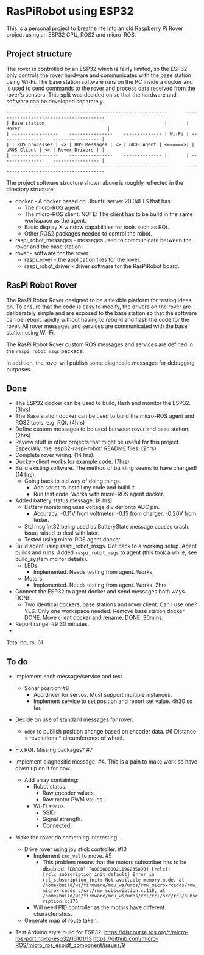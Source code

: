# RasPiRobot using ESP32

This is a personal project to breathe life into an old Raspberry Pi Rover project using an ESP32 CPU, ROS2 and micro-ROS.

## Project structure

The rover is controlled by an ESP32 which is fairly limited, so the ESP32 only controls the rover hardware and communicates with the base station using Wi-Fi.  The base station software runs on the PC inside a docker and is used to send commands to the rover and process data received from the rover's sensors.  This split was decided on so that the hardware and software can be developed separately.

```text
-----------------------------------------------------------       ----------------------------------------
| Base station                                            |       | Rover                                |
| -----------------    ----------------    -------------- | Wi-Fi | ---------------    ----------------- |
| | ROS processes | <> | ROS Messages | <> | uROS Agent | <======>| | uROS Client | <> | Rover Drivers | |
| -----------------    ----------------    -------------- |       | ---------------    ----------------- |
-----------------------------------------------------------       ----------------------------------------
```

The project software structure shown above is roughly reflected in the directory structure:

* docker - A docker based on Ubuntu server 20.04LTS that has:
  * The micro-ROS agent.
  * The micro-ROS client. NOTE: The client has to be build in the same workspace as the agent.
  * Basic display X window capabilities for tools such as RQt.
  * Other ROS2 packages needed to control the robot.
* raspi_robot_messages - messages used to communicate between the rover and the base station.
* rover - software for the rover.
  * raspi_rover - the application files for the rover.
  * raspi_robot_driver - driver software for the RasPiRobot board.

## RasPi Robot Rover

The RasPi Robot Rover designed to be a flexible platform for testing ideas on.  To ensure that the code is easy to modify, the drivers on the rover are deliberately simple and are exposed to the base station so that the software can be rebuilt rapidly without having to rebuild and flash the code for the rover.  All rover messages and services are communicated with the base station using Wi-Fi.

The RasPi Robot Rover custom ROS messages and services are defined in the `raspi_robot_msgs` package.

In addition, the rover will publish some diagnostic messages for debugging purposes.

## Done

* The ESP32 docker can be used to build, flash and monitor the ESP32. (3hrs)
* The Base station docker can be used to build the micro-ROS agent and ROS2 tools, e.g. RQt. (4hrs)
* Define custom messages to be used between rover and base station. (2hrs)
* Review stuff in other projects that might be useful for this project.  Especially, the 'esp32-raspi-robot' README files. (2hrs)
* Complete rover wiring. (14 hrs).
* Docker-client works for example code. (7hrs)
* Build existing software.  The method of building seems to have changed! (14 hrs).
  * Going back to old way of doing things.
    * Add script to install my code and build it.
    * Run test code.  Works with micro-ROS agent docker.
* Added battery status message. (8 hrs)
  * Battery monitoring uses voltage divider onto ADC pin.
    * Accuracy: -0.11V from voltmeter, -0.15 from charger, -0.20V from tester.
  * Std msg Int32 being used as BatteryState message causes crash.  Issue raised to deal with later.
  * Tested using micro-ROS agent docker.
* Build agent using raspi_robot_msgs.
    Got back to a working setup.
    Agent builds and runs.
    Added `raspi_robot_msgs` to agent (this took a while, see build_system.md for details).
  * LEDs
    * Implemented. Needs testing from agent. Works.
  * Motors
    * Implemented. Needs testing from agent. Works.
  2hrs
* Connect the ESP32 to agent docker and send messages both ways.  DONE.
  * Two identical dockers, base stations and rover client.  Can I use one?
    YES. Only one workspace needed.
    Remove base station docker. DONE.
    Move client docker and rename. DONE.
  30mins.
* Report range. #9
  30 minutes.
*

Total hours: 61

## To do

* Implement each message/service and test.
  * Sonar position #8
    * Add driver for servos. Must support multiple instances.
    * Implement service to set position and report set value.
    4h30 so far.
* Decide on use of standard messages for rover.
  * `odom` to publish position change based on encoder data. #6
    Distance = revolutions * circumference of wheel.
* Fix RQt.  Missing packages? #7
* Implement diagnositic message.  #4.
  This is a pain to make work so have given up on it for now.
  * Add array containing:
    * Robot status.
      * Raw encoder values.
      * Raw motor PWM values.
    * Wi-Fi status.
      * SSID.
      * Signal strength.
      * Connected.
* Make the rover do something interesting!
  * Drive rover using joy stick controller. #10
    * Implement `cmd_vel` to move. #5
      * This problem means that the motors subscriber has to be disabled. `[ERROR] [0000000002.196235000] [rclc]: [rclc_subscription_init_default] Error in rcl_subscription_init: Not available memory node, at /home/build/ws/firmware/mcu_ws/uros/rmw_microxrcedds/rmw_microxrcedds_c/src/rmw_subscription.c:110, at /home/build/ws/firmware/mcu_ws/uros/rcl/rcl/src/rcl/subscription.c:175`
    * Will need PID controller as the motors have different characteristics.
  * Generate map of route taken.


* Test Arduino style build for ESP32.
<https://discourse.ros.org/t/micro-ros-porting-to-esp32/16101/13>
<https://github.com/micro-ROS/micro_ros_espidf_component/issues/9>

